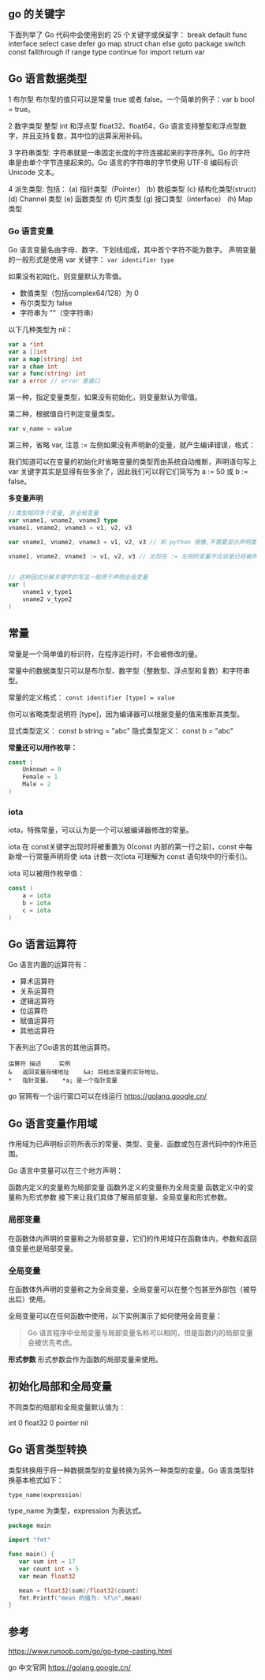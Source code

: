 ## go 的关键字

下面列举了 Go 代码中会使用到的 25 个关键字或保留字：
break default func interface select
case defer go map struct
chan else goto package switch
const fallthrough if range type
continue for import return var

## Go 语言数据类型

1 布尔型
布尔型的值只可以是常量 true 或者 false。一个简单的例子：var b bool = true。

2 数字类型
整型 int 和浮点型 float32、float64，Go 语言支持整型和浮点型数字，并且支持复数，其中位的运算采用补码。

3 字符串类型:
字符串就是一串固定长度的字符连接起来的字符序列。Go 的字符串是由单个字节连接起来的。Go 语言的字符串的字节使用 UTF-8 编码标识 Unicode 文本。

4 派生类型:
包括：
(a) 指针类型（Pointer）
(b) 数组类型
(c) 结构化类型(struct)
(d) Channel 类型
(e) 函数类型
(f) 切片类型
(g) 接口类型（interface）
(h) Map 类型

### Go 语言变量

Go 语言变量名由字母、数字、下划线组成，其中首个字符不能为数字。
声明变量的一般形式是使用 var 关键字：
`var identifier type`

如果没有初始化，则变量默认为零值。

* 数值类型（包括complex64/128）为 0
* 布尔类型为 false
* 字符串为 ""（空字符串）

以下几种类型为 nil：

```go
var a *int
var a []int
var a map[string] int
var a chan int
var a func(string) int
var a error // error 是接口
```

第一种，指定变量类型，如果没有初始化，则变量默认为零值。

第二种，根据值自行判定变量类型。

```go
var v_name = value
```

第三种，省略 var, 注意 := 左侧如果没有声明新的变量，就产生编译错误，格式：

我们知道可以在变量的初始化时省略变量的类型而由系统自动推断，声明语句写上 var 关键字其实是显得有些多余了，因此我们可以将它们简写为 a := 50 或 b := false。

**多变量声明**

```go
//类型相同多个变量, 非全局变量
var vname1, vname2, vname3 type
vname1, vname2, vname3 = v1, v2, v3

var vname1, vname2, vname3 = v1, v2, v3 // 和 python 很像,不需要显示声明类型，自动推断

vname1, vname2, vname3 := v1, v2, v3 // 出现在 := 左侧的变量不应该是已经被声明过的，否则会导致编译错误


// 这种因式分解关键字的写法一般用于声明全局变量
var (
    vname1 v_type1
    vname2 v_type2
)
```

## 常量

常量是一个简单值的标识符，在程序运行时，不会被修改的量。

常量中的数据类型只可以是布尔型、数字型（整数型、浮点型和复数）和字符串型。

常量的定义格式：
`const identifier [type] = value`

你可以省略类型说明符 [type]，因为编译器可以根据变量的值来推断其类型。

显式类型定义： const b string = "abc"
隐式类型定义： const b = "abc"

**常量还可以用作枚举：**

```go
const (
    Unknown = 0
    Female = 1
    Male = 2
)
```

### iota

iota，特殊常量，可以认为是一个可以被编译器修改的常量。

iota 在 const关键字出现时将被重置为 0(const 内部的第一行之前)，const 中每新增一行常量声明将使 iota 计数一次(iota 可理解为 const 语句块中的行索引)。

iota 可以被用作枚举值：

```go
const (
    a = iota
    b = iota
    c = iota
)
```

## Go 语言运算符

Go 语言内置的运算符有：

* 算术运算符
* 关系运算符
* 逻辑运算符
* 位运算符
* 赋值运算符
* 其他运算符

下表列出了Go语言的其他运算符。

```text
运算符	描述	   实例
&	返回变量存储地址	&a; 将给出变量的实际地址。
*	指针变量。	*a; 是一个指针变量
```

go 官网有一个运行窗口可以在线运行
<https://golang.google.cn/>

## Go 语言变量作用域

作用域为已声明标识符所表示的常量、类型、变量、函数或包在源代码中的作用范围。

Go 语言中变量可以在三个地方声明：

函数内定义的变量称为局部变量
函数外定义的变量称为全局变量
函数定义中的变量称为形式参数
接下来让我们具体了解局部变量、全局变量和形式参数。

### 局部变量

在函数体内声明的变量称之为局部变量，它们的作用域只在函数体内，参数和返回值变量也是局部变量。

### 全局变量

在函数体外声明的变量称之为全局变量，全局变量可以在整个包甚至外部包（被导出后）使用。

全局变量可以在任何函数中使用，以下实例演示了如何使用全局变量：

> Go 语言程序中全局变量与局部变量名称可以相同，但是函数内的局部变量会被优先考虑。

**形式参数**
形式参数会作为函数的局部变量来使用。

## 初始化局部和全局变量

不同类型的局部和全局变量默认值为：

int	0
float32	0
pointer	nil

## Go 语言类型转换

类型转换用于将一种数据类型的变量转换为另外一种类型的变量。Go 语言类型转换基本格式如下：

```go
type_name(expression)
```

type_name 为类型，expression 为表达式。

```go
package main

import "fmt"

func main() {
   var sum int = 17
   var count int = 5
   var mean float32

   mean = float32(sum)/float32(count)
   fmt.Printf("mean 的值为: %f\n",mean)
}
```

## 参考

<https://www.runoob.com/go/go-type-casting.html>

go 中文官网
<https://golang.google.cn/>
